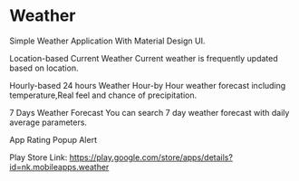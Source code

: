 # Weather
Simple Weather Application With Material Design UI.

Location-based Current Weather
Current weather is frequently updated based on location.

Hourly-based 24 hours Weather
Hour-by Hour weather forecast including temperature,Real feel and chance of precipitation.

7 Days Weather Forecast
You can search 7 day weather forecast with daily average parameters. 

App Rating Popup Alert

Play Store Link:
https://play.google.com/store/apps/details?id=nk.mobileapps.weather
